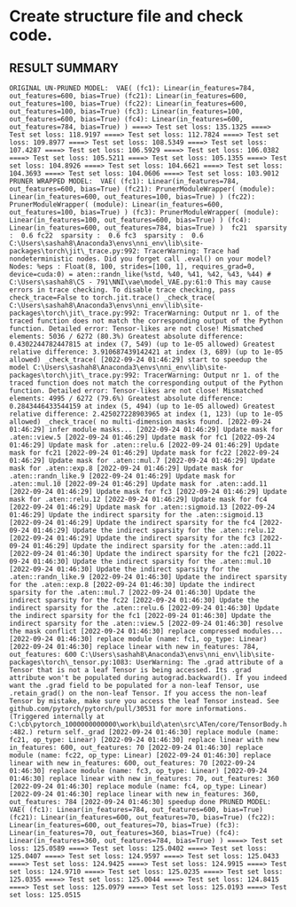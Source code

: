 # Create structure file and check code.

## RESULT SUMMARY ##

`
ORIGINAL UN-PRUNED MODEL: 
 VAE(
  (fc1): Linear(in_features=784, out_features=600, bias=True)
  (fc21): Linear(in_features=600, out_features=100, bias=True)
  (fc22): Linear(in_features=600, out_features=100, bias=True)
  (fc3): Linear(in_features=100, out_features=600, bias=True)
  (fc4): Linear(in_features=600, out_features=784, bias=True)
)
====> Test set loss: 135.1325
====> Test set loss: 118.9197
====> Test set loss: 112.7824
====> Test set loss: 109.8977
====> Test set loss: 108.5349
====> Test set loss: 107.4287
====> Test set loss: 106.5929
====> Test set loss: 106.0382
====> Test set loss: 105.5211
====> Test set loss: 105.1355
====> Test set loss: 104.8926
====> Test set loss: 104.6621
====> Test set loss: 104.3693
====> Test set loss: 104.0606
====> Test set loss: 103.9012
PRUNER WRAPPED MODEL: 
 VAE(
  (fc1): Linear(in_features=784, out_features=600, bias=True)
  (fc21): PrunerModuleWrapper(
    (module): Linear(in_features=600, out_features=100, bias=True)
  )
  (fc22): PrunerModuleWrapper(
    (module): Linear(in_features=600, out_features=100, bias=True)
  )
  (fc3): PrunerModuleWrapper(
    (module): Linear(in_features=100, out_features=600, bias=True)
  )
  (fc4): Linear(in_features=600, out_features=784, bias=True)
) 
fc21  sparsity :  0.6
fc22  sparsity :  0.6
fc3  sparsity :  0.6
C:\Users\sashah8\Anaconda3\envs\nni_env\lib\site-packages\torch\jit\_trace.py:992: TracerWarning: Trace had nondeterministic nodes. Did you forget call .eval() on your model? Nodes:
	%eps : Float(8, 100, strides=[100, 1], requires_grad=0, device=cuda:0) = aten::randn_like(%std, %40, %41, %42, %43, %44) # C:\Users\sashah8\CS - 791\NNI\vae\model_VAE.py:61:0
This may cause errors in trace checking. To disable trace checking, pass check_trace=False to torch.jit.trace()
  _check_trace(
C:\Users\sashah8\Anaconda3\envs\nni_env\lib\site-packages\torch\jit\_trace.py:992: TracerWarning: Output nr 1. of the traced function does not match the corresponding output of the Python function. Detailed error:
Tensor-likes are not close!
Mismatched elements: 5036 / 6272 (80.3%)
Greatest absolute difference: 0.4302244782447815 at index (7, 549) (up to 1e-05 allowed)
Greatest relative difference: 3.910687439142421 at index (3, 689) (up to 1e-05 allowed)
  _check_trace(
[2022-09-24 01:46:29] start to speedup the model
C:\Users\sashah8\Anaconda3\envs\nni_env\lib\site-packages\torch\jit\_trace.py:992: TracerWarning: Output nr 1. of the traced function does not match the corresponding output of the Python function. Detailed error:
Tensor-likes are not close!
Mismatched elements: 4995 / 6272 (79.6%)
Greatest absolute difference: 0.2843446433544159 at index (5, 494) (up to 1e-05 allowed)
Greatest relative difference: 2.425027228903965 at index (1, 123) (up to 1e-05 allowed)
  _check_trace(
no multi-dimension masks found.
[2022-09-24 01:46:29] infer module masks...
[2022-09-24 01:46:29] Update mask for .aten::view.5
[2022-09-24 01:46:29] Update mask for fc1
[2022-09-24 01:46:29] Update mask for .aten::relu.6
[2022-09-24 01:46:29] Update mask for fc21
[2022-09-24 01:46:29] Update mask for fc22
[2022-09-24 01:46:29] Update mask for .aten::mul.7
[2022-09-24 01:46:29] Update mask for .aten::exp.8
[2022-09-24 01:46:29] Update mask for .aten::randn_like.9
[2022-09-24 01:46:29] Update mask for .aten::mul.10
[2022-09-24 01:46:29] Update mask for .aten::add.11
[2022-09-24 01:46:29] Update mask for fc3
[2022-09-24 01:46:29] Update mask for .aten::relu.12
[2022-09-24 01:46:29] Update mask for fc4
[2022-09-24 01:46:29] Update mask for .aten::sigmoid.13
[2022-09-24 01:46:29] Update the indirect sparsity for the .aten::sigmoid.13
[2022-09-24 01:46:29] Update the indirect sparsity for the fc4
[2022-09-24 01:46:29] Update the indirect sparsity for the .aten::relu.12
[2022-09-24 01:46:29] Update the indirect sparsity for the fc3
[2022-09-24 01:46:29] Update the indirect sparsity for the .aten::add.11
[2022-09-24 01:46:30] Update the indirect sparsity for the fc21
[2022-09-24 01:46:30] Update the indirect sparsity for the .aten::mul.10
[2022-09-24 01:46:30] Update the indirect sparsity for the .aten::randn_like.9
[2022-09-24 01:46:30] Update the indirect sparsity for the .aten::exp.8
[2022-09-24 01:46:30] Update the indirect sparsity for the .aten::mul.7
[2022-09-24 01:46:30] Update the indirect sparsity for the fc22
[2022-09-24 01:46:30] Update the indirect sparsity for the .aten::relu.6
[2022-09-24 01:46:30] Update the indirect sparsity for the fc1
[2022-09-24 01:46:30] Update the indirect sparsity for the .aten::view.5
[2022-09-24 01:46:30] resolve the mask conflict
[2022-09-24 01:46:30] replace compressed modules...
[2022-09-24 01:46:30] replace module (name: fc1, op_type: Linear)
[2022-09-24 01:46:30] replace linear with new in_features: 784, out_features: 600
C:\Users\sashah8\Anaconda3\envs\nni_env\lib\site-packages\torch\_tensor.py:1083: UserWarning: The .grad attribute of a Tensor that is not a leaf Tensor is being accessed. Its .grad attribute won't be populated during autograd.backward(). If you indeed want the .grad field to be populated for a non-leaf Tensor, use .retain_grad() on the non-leaf Tensor. If you access the non-leaf Tensor by mistake, make sure you access the leaf Tensor instead. See github.com/pytorch/pytorch/pull/30531 for more informations. (Triggered internally at  C:\cb\pytorch_1000000000000\work\build\aten\src\ATen/core/TensorBody.h:482.)
  return self._grad
[2022-09-24 01:46:30] replace module (name: fc21, op_type: Linear)
[2022-09-24 01:46:30] replace linear with new in_features: 600, out_features: 70
[2022-09-24 01:46:30] replace module (name: fc22, op_type: Linear)
[2022-09-24 01:46:30] replace linear with new in_features: 600, out_features: 70
[2022-09-24 01:46:30] replace module (name: fc3, op_type: Linear)
[2022-09-24 01:46:30] replace linear with new in_features: 70, out_features: 360
[2022-09-24 01:46:30] replace module (name: fc4, op_type: Linear)
[2022-09-24 01:46:30] replace linear with new in_features: 360, out_features: 784
[2022-09-24 01:46:30] speedup done
PRUNED MODEL: 
 VAE(
  (fc1): Linear(in_features=784, out_features=600, bias=True)
  (fc21): Linear(in_features=600, out_features=70, bias=True)
  (fc22): Linear(in_features=600, out_features=70, bias=True)
  (fc3): Linear(in_features=70, out_features=360, bias=True)
  (fc4): Linear(in_features=360, out_features=784, bias=True)
)
====> Test set loss: 125.0589
====> Test set loss: 125.0402
====> Test set loss: 125.0407
====> Test set loss: 124.9597
====> Test set loss: 125.0433
====> Test set loss: 124.9425
====> Test set loss: 124.9915
====> Test set loss: 124.9710
====> Test set loss: 125.0235
====> Test set loss: 125.0355
====> Test set loss: 125.0044
====> Test set loss: 124.8415
====> Test set loss: 125.0979
====> Test set loss: 125.0193
====> Test set loss: 125.0515
`
